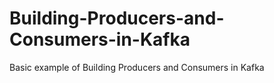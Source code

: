 # Building-Producers-and-Consumers-in-Kafka
Basic example of Building Producers and Consumers in Kafka

